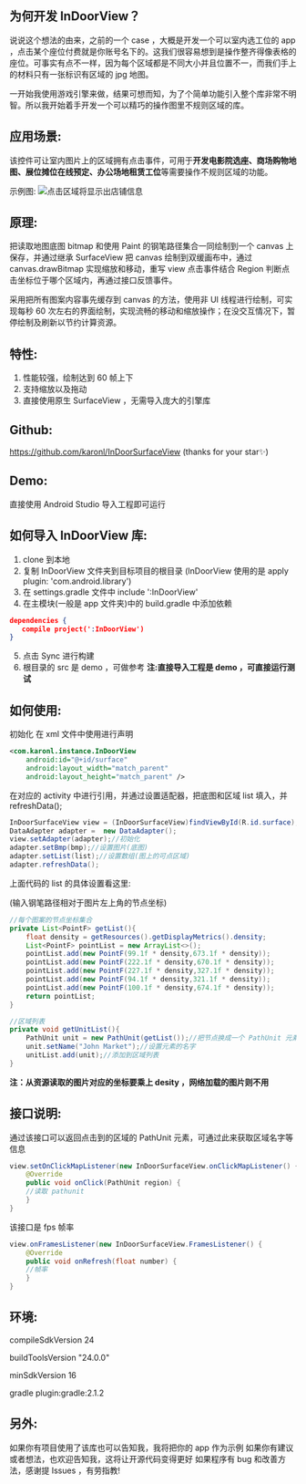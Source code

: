 ## 为何开发 InDoorView？

说说这个想法的由来，之前的一个 case ，大概是开发一个可以室内选工位的 app ，点击某个座位付费就是你账号名下的。这我们很容易想到是操作整齐得像表格的座位。可事实有点不一样，因为每个区域都是不同大小并且位置不一，而我们手上的材料只有一张标识有区域的 jpg 地图。

一开始我使用游戏引擎来做，结果可想而知，为了个简单功能引入整个库非常不明智。所以我开始着手开发一个可以精巧的操作图里不规则区域的库。

## 应用场景:

该控件可让室内图片上的区域拥有点击事件，可用于**开发电影院选座、商场购物地图、展位摊位在线预定、办公场地租赁工位**等需要操作不规则区域的功能。

示例图:
![点击区域将显示出店铺信息](http://upload-images.jianshu.io/upload_images/741690-01c611a26b251661.png?imageMogr2/auto-orient/strip%7CimageView2/2/w/1240)


## 原理:

把读取地图底图 bitmap 和使用 Paint 的钢笔路径集合一同绘制到一个 canvas 上保存，并通过继承 SurfaceView 把 canvas 绘制到双缓画布中，通过 canvas.drawBitmap 实现缩放和移动，重写 view 点击事件结合 Region 判断点击坐标位于哪个区域内，再通过接口反馈事件。

采用把所有图案内容事先缓存到 canvas 的方法，使用非 UI 线程进行绘制，可实现每秒 60 次左右的界面绘制，实现流畅的移动和缩放操作；在没交互情况下，暂停绘制及刷新以节约计算资源。

## 特性:

1. 性能较强，绘制达到 60 帧上下
2. 支持缩放以及拖动
3. 直接使用原生 SurfaceView ，无需导入庞大的引擎库


## Github:

https://github.com/karonl/InDoorSurfaceView (thanks for your star✨)

## Demo:

直接使用 Android Studio 导入工程即可运行

## 如何导入 InDoorView 库:

1. clone 到本地
2. 复制 InDoorView 文件夹到目标项目的根目录 (InDoorView 使用的是 apply plugin: 'com.android.library')
3. 在 settings.gradle 文件中 include ':InDoorView'
4. 在主模块(一般是 app 文件夹)中的 build.gradle 中添加依赖

```json
dependencies {
   compile project(':InDoorView')
}
```

5. 点击 Sync 进行构建
6. 根目录的 src 是 demo ，可做参考
**注:直接导入工程是 demo ，可直接运行测试**

## 如何使用:

初始化 在 xml 文件中使用进行声明
```xml
<com.karonl.instance.InDoorView
    android:id="@+id/surface"
    android:layout_width="match_parent"
    android:layout_height="match_parent" />
```
在对应的 activity 中进行引用，并通过设置适配器，把底图和区域 list 填入，并 refreshData();
```java
InDoorSurfaceView view = (InDoorSurfaceView)findViewById(R.id.surface);
DataAdapter adapter =  new DataAdapter();
view.setAdapter(adapter);//初始化
adapter.setBmp(bmp);//设置图片(底图)
adapter.setList(list);//设置数组(图上的可点区域)
adapter.refreshData();
```
上面代码的 list 的具体设置看这里:

(输入钢笔路径相对于图片左上角的节点坐标)
```java
//每个图案的节点坐标集合
private List<PointF> getList(){
    float density = getResources().getDisplayMetrics().density;
    List<PointF> pointList = new ArrayList<>();
    pointList.add(new PointF(99.1f * density,673.1f * density));
    pointList.add(new PointF(222.1f * density,670.1f * density));
    pointList.add(new PointF(227.1f * density,327.1f * density));
    pointList.add(new PointF(94.1f * density,321.1f * density));
    pointList.add(new PointF(100.1f * density,674.1f * density));
    return pointList;
}

//区域列表
private void getUnitList(){
    PathUnit unit = new PathUnit(getList());//把节点换成一个 PathUnit 元素
    unit.setName("John Market");//设置元素的名字
    unitList.add(unit);//添加到区域列表
}
```
**注：从资源读取的图片对应的坐标要乘上 desity ，网络加载的图片则不用**

## 接口说明: 

通过该接口可以返回点击到的区域的 PathUnit 元素，可通过此来获取区域名字等信息
```java
view.setOnClickMapListener(new InDoorSurfaceView.onClickMapListener() {
    @Override
    public void onClick(PathUnit region) {
    //读取 pathunit
    }
}  
```
该接口是 fps 帧率
```java
view.onFramesListener(new InDoorSurfaceView.FramesListener() {
    @Override
    public void onRefresh(float number) {
    //帧率
    }
}    
```
## 环境:

compileSdkVersion 24

buildToolsVersion "24.0.0"

minSdkVersion 16

gradle plugin:gradle:2.1.2
## 另外:

如果你有项目使用了该库也可以告知我，我将把你的 app 作为示例
如果你有建议或者想法，也欢迎告知我，这将让开源代码变得更好
如果程序有 bug 和改善方法，感谢提 Issues ，有劳指教!

